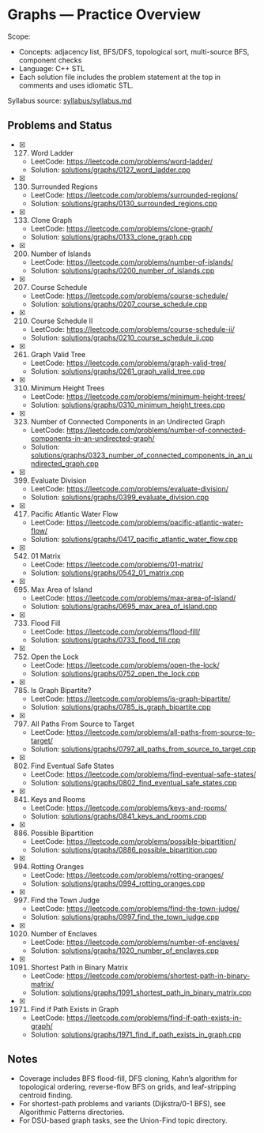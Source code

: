 # Graphs — Practice Overview

Scope:
- Concepts: adjacency list, BFS/DFS, topological sort, multi-source BFS, component checks
- Language: C++ STL
- Each solution file includes the problem statement at the top in comments and uses idiomatic STL.

Syllabus source: [syllabus/syllabus.md](../../syllabus/syllabus.md)

## Problems and Status

- [x] 127. Word Ladder
  - LeetCode: https://leetcode.com/problems/word-ladder/
  - Solution: [solutions/graphs/0127_word_ladder.cpp](./0127_word_ladder.cpp)
- [x] 130. Surrounded Regions
  - LeetCode: https://leetcode.com/problems/surrounded-regions/
  - Solution: [solutions/graphs/0130_surrounded_regions.cpp](./0130_surrounded_regions.cpp)
- [x] 133. Clone Graph
  - LeetCode: https://leetcode.com/problems/clone-graph/
  - Solution: [solutions/graphs/0133_clone_graph.cpp](./0133_clone_graph.cpp)
- [x] 200. Number of Islands
  - LeetCode: https://leetcode.com/problems/number-of-islands/
  - Solution: [solutions/graphs/0200_number_of_islands.cpp](./0200_number_of_islands.cpp)
- [x] 207. Course Schedule
  - LeetCode: https://leetcode.com/problems/course-schedule/
  - Solution: [solutions/graphs/0207_course_schedule.cpp](./0207_course_schedule.cpp)
- [x] 210. Course Schedule II
  - LeetCode: https://leetcode.com/problems/course-schedule-ii/
  - Solution: [solutions/graphs/0210_course_schedule_ii.cpp](./0210_course_schedule_ii.cpp)
- [x] 261. Graph Valid Tree
  - LeetCode: https://leetcode.com/problems/graph-valid-tree/
  - Solution: [solutions/graphs/0261_graph_valid_tree.cpp](./0261_graph_valid_tree.cpp)
- [x] 310. Minimum Height Trees
  - LeetCode: https://leetcode.com/problems/minimum-height-trees/
  - Solution: [solutions/graphs/0310_minimum_height_trees.cpp](./0310_minimum_height_trees.cpp)
- [x] 323. Number of Connected Components in an Undirected Graph
  - LeetCode: https://leetcode.com/problems/number-of-connected-components-in-an-undirected-graph/
  - Solution: [solutions/graphs/0323_number_of_connected_components_in_an_undirected_graph.cpp](./0323_number_of_connected_components_in_an_undirected_graph.cpp)
- [x] 399. Evaluate Division
  - LeetCode: https://leetcode.com/problems/evaluate-division/
  - Solution: [solutions/graphs/0399_evaluate_division.cpp](./0399_evaluate_division.cpp)
- [x] 417. Pacific Atlantic Water Flow
  - LeetCode: https://leetcode.com/problems/pacific-atlantic-water-flow/
  - Solution: [solutions/graphs/0417_pacific_atlantic_water_flow.cpp](./0417_pacific_atlantic_water_flow.cpp)
- [x] 542. 01 Matrix
  - LeetCode: https://leetcode.com/problems/01-matrix/
  - Solution: [solutions/graphs/0542_01_matrix.cpp](./0542_01_matrix.cpp)
- [x] 695. Max Area of Island
  - LeetCode: https://leetcode.com/problems/max-area-of-island/
  - Solution: [solutions/graphs/0695_max_area_of_island.cpp](./0695_max_area_of_island.cpp)
- [x] 733. Flood Fill
  - LeetCode: https://leetcode.com/problems/flood-fill/
  - Solution: [solutions/graphs/0733_flood_fill.cpp](./0733_flood_fill.cpp)
- [x] 752. Open the Lock
  - LeetCode: https://leetcode.com/problems/open-the-lock/
  - Solution: [solutions/graphs/0752_open_the_lock.cpp](./0752_open_the_lock.cpp)
- [x] 785. Is Graph Bipartite?
  - LeetCode: https://leetcode.com/problems/is-graph-bipartite/
  - Solution: [solutions/graphs/0785_is_graph_bipartite.cpp](./0785_is_graph_bipartite.cpp)
- [x] 797. All Paths From Source to Target
  - LeetCode: https://leetcode.com/problems/all-paths-from-source-to-target/
  - Solution: [solutions/graphs/0797_all_paths_from_source_to_target.cpp](./0797_all_paths_from_source_to_target.cpp)
- [x] 802. Find Eventual Safe States
  - LeetCode: https://leetcode.com/problems/find-eventual-safe-states/
  - Solution: [solutions/graphs/0802_find_eventual_safe_states.cpp](./0802_find_eventual_safe_states.cpp)
- [x] 841. Keys and Rooms
  - LeetCode: https://leetcode.com/problems/keys-and-rooms/
  - Solution: [solutions/graphs/0841_keys_and_rooms.cpp](./0841_keys_and_rooms.cpp)
- [x] 886. Possible Bipartition
  - LeetCode: https://leetcode.com/problems/possible-bipartition/
  - Solution: [solutions/graphs/0886_possible_bipartition.cpp](./0886_possible_bipartition.cpp)
- [x] 994. Rotting Oranges
  - LeetCode: https://leetcode.com/problems/rotting-oranges/
  - Solution: [solutions/graphs/0994_rotting_oranges.cpp](./0994_rotting_oranges.cpp)
- [x] 997. Find the Town Judge
  - LeetCode: https://leetcode.com/problems/find-the-town-judge/
  - Solution: [solutions/graphs/0997_find_the_town_judge.cpp](./0997_find_the_town_judge.cpp)
- [x] 1020. Number of Enclaves
  - LeetCode: https://leetcode.com/problems/number-of-enclaves/
  - Solution: [solutions/graphs/1020_number_of_enclaves.cpp](./1020_number_of_enclaves.cpp)
- [x] 1091. Shortest Path in Binary Matrix
  - LeetCode: https://leetcode.com/problems/shortest-path-in-binary-matrix/
  - Solution: [solutions/graphs/1091_shortest_path_in_binary_matrix.cpp](./1091_shortest_path_in_binary_matrix.cpp)
- [x] 1971. Find if Path Exists in Graph
  - LeetCode: https://leetcode.com/problems/find-if-path-exists-in-graph/
  - Solution: [solutions/graphs/1971_find_if_path_exists_in_graph.cpp](./1971_find_if_path_exists_in_graph.cpp)

## Notes

- Coverage includes BFS flood-fill, DFS cloning, Kahn’s algorithm for topological ordering, reverse-flow BFS on grids, and leaf-stripping centroid finding.
- For shortest-path problems and variants (Dijkstra/0-1 BFS), see Algorithmic Patterns directories.
- For DSU-based graph tasks, see the Union-Find topic directory.